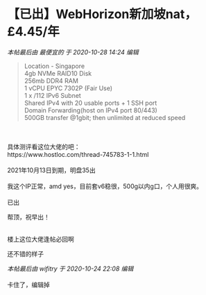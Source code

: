 # 【已出】WebHorizon新加坡nat，£4.45/年


<i class="pstatus"> 本帖最后由 最便宜的 于 2020-10-28 14:24 编辑 </i><br />
<div class="quote"><blockquote>Location - Singapore<br />
4gb NVMe RAID10 Disk<br />
256mb DDR4 RAM<br />
1 vCPU EPYC 7302P (Fair Use)<br />
1 x /112 IPv6 Subnet<br />
Shared IPv4 with 20 usable ports + 1 SSH port<br />
Domain Forwarding(host on IPv4 port 80/443)<br />
500GB transfer @1gbit; then unlimited at reduced speed</blockquote></div><br />
<br />
具体测评看这位大佬的吧：<br />
https://www.hostloc.com/thread-745783-1-1.html<br />
<br />
2021年10月13日到期，明盘35出<br />
<br />
我这个IP正常，amd yes，目前套v6稳很，500g以内g口，个人用很爽。<br />
<br />
已出<img id="aimg_oOG0i" onclick="zoom(this, this.src, 0, 0, 0)" class="zoom" src="https://cdn.jsdelivr.net/gh/hishis/forum-master/public/images/patch.gif" onmouseover="img_onmouseoverfunc(this)" onload="thumbImg(this)" border="0" alt="" />

帮顶，祝早出！<br />
<br />
<img src="static/image/smiley/default/smile.gif" smilieid="1" border="0" alt="" /><img src="static/image/smiley/default/smile.gif" smilieid="1" border="0" alt="" /><img src="static/image/smiley/default/smile.gif" smilieid="1" border="0" alt="" />

楼上这位大佬逢帖必回啊

还不错的样子

<i class="pstatus"> 本帖最后由 wifitry 于 2020-10-24 22:08 编辑 </i><br />
<br />
卡住了，编辑掉
